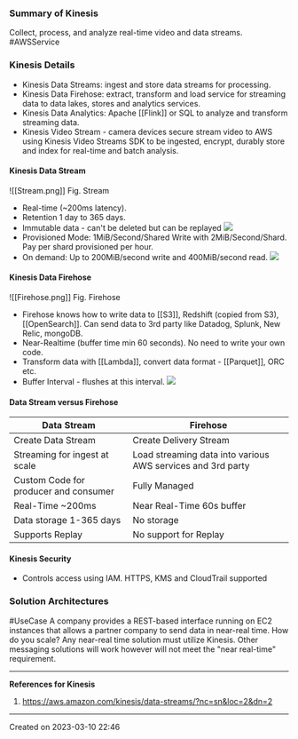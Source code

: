 ### Summary of Kinesis
Collect, process, and analyze real-time video and data streams. #AWSService 
### Kinesis Details
- Kinesis Data Streams: ingest and store data streams for processing.
- Kinesis Data Firehose: extract, transform and load service for streaming data to data lakes, stores and analytics services.
- Kinesis Data Analytics: Apache [[Flink]] or SQL to analyze and transform streaming data.
- Kinesis Video Stream - camera devices secure stream video to AWS using Kinesis Video Streams SDK to be ingested, encrypt, durably store and index for real-time and batch analysis.
#### Kinesis Data Stream
![[Stream.png]]
Fig. Stream
- Real-time (~200ms latency). 
- Retention 1 day to 365 days.
- Immutable data - can't be deleted but can be replayed
![](kinesis-data-stream-producer-consumer-architecture.png)
- Provisioned Mode: 1MiB/Second/Shared Write with 2MiB/Second/Shard. Pay per shard provisioned per hour.
- On demand: Up to 200MiB/second write and 400MiB/second read.
![](Kinesis%20Shard%20On-Demand%20or%20Provision.png)
#### Kinesis Data Firehose
![[Firehose.png]]
Fig. Firehose
- Firehose knows how to write data to [[S3]], Redshift (copied from S3), [[OpenSearch]]. Can send data to 3rd party like Datadog, Splunk, New Relic, mongoDB.
- Near-Realtime (buffer time min 60 seconds). No need to write your own code.
- Transform data with [[Lambda]], convert data format - [[Parquet]], ORC etc.
- Buffer Interval - flushes at this interval.
![](Kinesis%20Data%20Firehose%20Conceptual.png)

#### Data Stream versus Firehose
| Data Stream| Firehose|
|---|---|
| Create Data Stream | Create Delivery Stream |
| Streaming for ingest at scale| Load streaming data into various AWS services and 3rd party |
| Custom Code for producer and consumer | Fully Managed |
| Real-Time ~200ms| Near Real-Time 60s buffer|
| Data storage 1-365 days| No storage|
| Supports Replay | No support for Replay|


#### Kinesis Security
- Controls access using IAM. HTTPS, KMS and CloudTrail supported

### Solution Architectures
#UseCase A company provides a REST-based interface running on EC2 instances that allows a partner company to send data in near-real time. How do you scale?
Any near-real time solution must utilize Kinesis. Other messaging solutions will work however will not meet the "near real-time" requirement.


---
**References for Kinesis**
1. https://aws.amazon.com/kinesis/data-streams/?nc=sn&loc=2&dn=2

---
Created on 2023-03-10 22:46